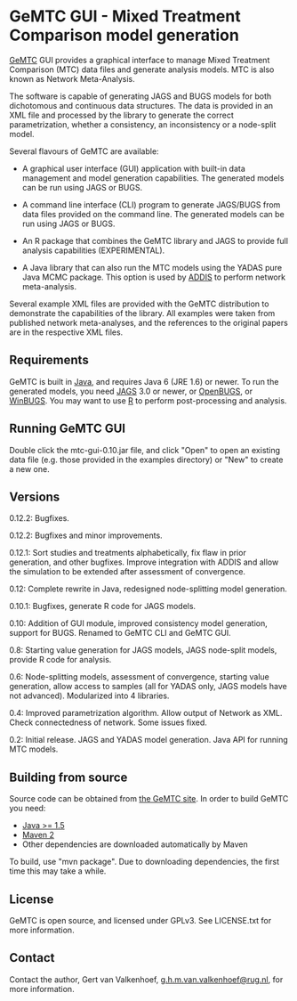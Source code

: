 GeMTC GUI - Mixed Treatment Comparison model generation
=======================================================

[GeMTC][1] GUI provides a graphical interface to manage Mixed Treatment
Comparison (MTC) data files and generate analysis models. MTC is also
known as Network Meta-Analysis.

The software is capable of generating JAGS and BUGS models for both
dichotomous and continuous data structures. The data is provided in an
XML file and processed by the library to generate the correct
parametrization, whether a consistency, an inconsistency or a node-split
model.

Several flavours of GeMTC are available:

  * A graphical user interface (GUI) application with built-in data
    management and model generation capabilities. The generated models
    can be run using JAGS or BUGS.

  * A command line interface (CLI) program to generate JAGS/BUGS from
	data files provided on the command line. The generated models can be
    run using JAGS or BUGS.

  * An R package that combines the GeMTC library and JAGS to provide
    full analysis capabilities (EXPERIMENTAL).

  * A Java library  that can also run the MTC models using the YADAS
    pure Java MCMC package. This option is used by [ADDIS][2] to perform
    network meta-analysis.

Several example XML files are provided with the GeMTC distribution to
demonstrate the capabilities of the library. All examples were taken
from published network meta-analyses, and the references to the original
papers are in the respective XML files.

Requirements
------------

GeMTC is built in [Java][3], and requires Java 6 (JRE 1.6) or newer. To
run the generated models, you need [JAGS][4] 3.0 or newer, or
[OpenBUGS][5], or [WinBUGS][6]. You may want to use [R][7] to perform
post-processing and analysis.

Running GeMTC GUI
-----------------

Double click the mtc-gui-0.10.jar file, and click "Open" to open an
existing data file (e.g. those provided in the examples directory) or
"New" to create a new one.

Versions
--------

0.12.2: Bugfixes.

0.12.2: Bugfixes and minor improvements.

0.12.1: Sort studies and treatments alphabetically, fix flaw in prior
generation, and other bugfixes. Improve integration with ADDIS and allow
the simulation to be extended after assessment of convergence.

0.12: Complete rewrite in Java, redesigned node-splitting model
generation.

0.10.1: Bugfixes, generate R code for JAGS models.

0.10: Addition of GUI module, improved consistency model generation,
support for BUGS. Renamed to GeMTC CLI and GeMTC GUI.

0.8: Starting value generation for JAGS models, JAGS node-split models,
provide R code for analysis.

0.6: Node-splitting models, assessment of convergence, starting value
generation, allow access to samples (all for YADAS only, JAGS models
have not advanced). Modularized into 4 libraries.

0.4: Improved parametrization algorithm. Allow output of Network as XML.
Check connectedness of network. Some issues fixed.

0.2: Initial release. JAGS and YADAS model generation. Java API for
running MTC models.

Building from source
--------------------

Source code can be obtained from [the GeMTC site][1]. In order to build
GeMTC you need:

 - [Java >= 1.5][3]
 - [Maven 2][8]
 - Other dependencies are downloaded automatically by Maven

To build, use "mvn package". Due to downloading dependencies, the first
time this may take a while.

License
-------

GeMTC is open source, and licensed under GPLv3. See LICENSE.txt for more
information.

Contact
-------

Contact the author, Gert van Valkenhoef, g.h.m.van.valkenhoef@rug.nl,
for more information.


[1]: http://drugis.org/gemtc
[2]: http://drugis.org/addis
[3]: http://www.java.com/getjava/
[4]: http://sourceforge.net/projects/mcmc-jags/
[5]: http://www.openbugs.info/
[6]: http://www.mrc-bsu.cam.ac.uk/bugs/
[7]: http://r-project.org/
[8]: http://maven.apache.org/
